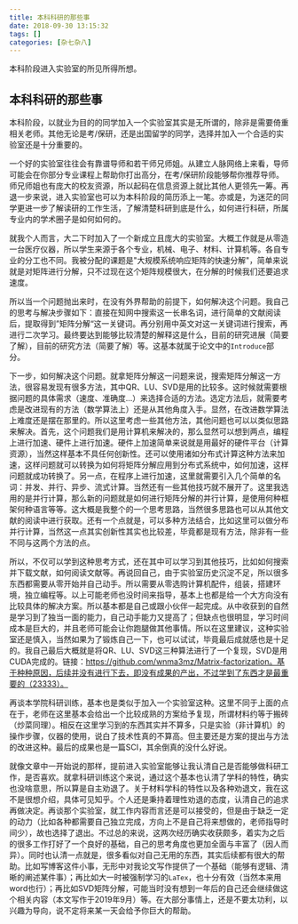 ```yaml
---
title: 本科科研的那些事
date: 2018‎-09-30‎ 13:15:32
tags: []
categories: [杂七杂八]
---
```


本科阶段进入实验室的所见所得所想。

<!-- more -->

## 本科科研的那些事

本科阶段，以就业为目的的同学加入一个实验室其实是无所谓的，除非是需要倚重相关老师。其他无论是考/保研，还是出国留学的同学，选择并加入一个合适的实验室还是十分重要的。

一个好的实验室往往会有靠谱导师和若干师兄师姐。从建立人脉网络上来看，导师可能会在你部分专业课程上帮助你打出高分，在考/保研阶段能够帮你推荐导师。师兄师姐也有庞大的校友资源，所以起码在信息资源上就比其他人更领先一筹。再退一步来说，进入实验室也可以为本科阶段的简历添上一笔。亦或是，为迷茫的同学更进一步了解读研的工作生活，了解清楚科研到底是什么，如何进行科研，所属专业内的学术圈子是如何如何的。

就我个人而言，大二下时加入了一个新成立且庞大的实验室。大概工作就是从零造一台医疗仪器，所以学生来源于各个专业，机械、电子、材料、计算机等。各自专业的分工也不同。我被分配的课题是"大规模系统响应矩阵的快速分解"，简单来说就是对矩阵进行分解，只不过现在这个矩阵规模很大，在分解的时候我们还要追求速度。

所以当一个问题抛出来时，在没有外界帮助的前提下，如何解决这个问题。我自己的思考与解决步骤如下：直接在知网中搜索这一长串名词，进行简单的文献阅读后，提取得到”矩阵分解“这一关键词。再分别用中英文对这一关键词进行搜索，再进行二次学习。最终要达到能够比较清楚的解释这是什么，目前的研究进展（简要了解），目前的研究方法（简要了解）等。这基本就属于论文中的`Introduce`部分。

下一步，如何解决这个问题。就拿矩阵分解这一问题来说，搜索矩阵分解这一方法，很容易发现有很多方法，其中QR、LU、SVD是用的比较多。这时候就需要根据问题的具体需求（速度、准确度...）来选择合适的方法。选定方法后，就需要考虑是改进现有的方法（数学算法上）还是从其他角度入手。显然，在改进数学算法上难度还是摆在那里的。所以这里考虑一些其他方法，其他问题也可以以类似思路来解决。首先，这个问题我们是用计算机来解决的，那么显然可以想到两点，编程上进行加速、硬件上进行加速。硬件上加速简单来说就是用最好的硬件平台（计算资源），当然这样基本不具任何创新性。还可以使用诸如分布式计算这种方法来加速，这样问题就可以转换为如何将矩阵分解应用到分布式系统中，如何加速，这样问题就成功转换了。另一点，在程序上进行加速，这里就需要引入几个简单的名词：并发、并行、异步、流式计算。当然还有一些其他技巧就不展开了。这里我选用的是并行计算，那么新的问题就是如何进行矩阵分解的并行计算，是使用何种框架何种语言等等。这大概是我整个的一个思考思路，当然很多思路也可以从其他文献的阅读中进行获取。还有一个点就是，可以多种方法结合，比如这里可以做分布并行计算，当然这一点其实创新性其实也比较差，毕竟都是现有方法，除非有一些不同与这两个方法的点。

所以，不仅可以学到这种思考方式，还在其中可以学习到其他技巧，比如如何搜索并下载文献，如何阅读文献等。再说回自己，由于实验室历史沉淀不足，所以很多东西都需要从零开始并自己动手。所以需要从零选购计算机配件，组装，搭建环境，独立编程等。以上可能老师也没时间来指导，基本上也都是给一个大方向没有比较具体的解决方案。所以基本都是自己或跟小伙伴一起完成。从中收获到的自然是学习到了独当一面的能力，自己动手能力又提高了；但缺点也很明显，学习时间成本是巨大的，并且老师可能会让你跑腿做其他事情。所以在这里建议，这种实验室还是慎入，当然如果为了锻炼自己一下，也可以试试，毕竟最后成就感也是十足的。我自己最后大概就是将QR、LU、SVD这三种算法进行了一个复现，SVD是用CUDA完成的。链接：https://github.com/wnma3mz/Matrix-factorization。基于种种原因，后续并没有进行下去，即没有成果的产出，不过学到了东西才是最重要的（23333）。

再谈本学院科研训练，基本也是类似于加入一个实验室这种。这里不同于上面的点在于，老师在这里基本会给出一个比较成熟的方案给予复现，所谓材料约等于搬砖（炒菜同理）。相反在这里学习到的东西其实并不算多，只是实验（非计算机）的操作步骤，仪器的使用，说白了技术性真的不算高。但主要还是方案的提出与方法的改进这种。最后的成果也是一篇SCI，其余倒真的没什么好说。

就像文章中一开始说的那样，提前进入实验室能够让我认清自己是否能够做科研工作，是否喜欢。就拿科研训练这个来说，通过这个基本也认清了学科的特性，确实也没啥意思，所以算是自主劝退了。关于材料学科的特性以及各种劝退文，我在这不是很想介绍，具体可见知乎。个人还是秉持着理性劝退的态度，认清自己的追求再做决定。再谈那个实验室，就工作内容而言还是可以接受的，但是由于缺乏一定的动力（比如各种都需要自己独立完成，方向上不是自己将来想做的，老师指导时间少），故也选择了退出。不过总的来说，这两次经历确实收获颇多，着实为之后的很多工作打好了一个良好的基础，自己的思考角度也更加全面与丰富了（因人而异）。同时也认清一点就是，很多看似对自己无用的东西，其实后续都有很大的帮助。比如写博客这件小事，无形中对我论文写作提供了一个基础（能够有逻辑、清晰的阐述某件事）；再比如大一时被强制学习的`LaTex`，也十分有效（当然本来用word也行）；再比如SVD矩阵分解，可能当时没有想到一年后的自己还会继续做这个相关内容（本文写作于2019年9月）等。在大部分事情上，还是不要太功利，以兴趣为导向，说不定将来某一天会给予你巨大的帮助。